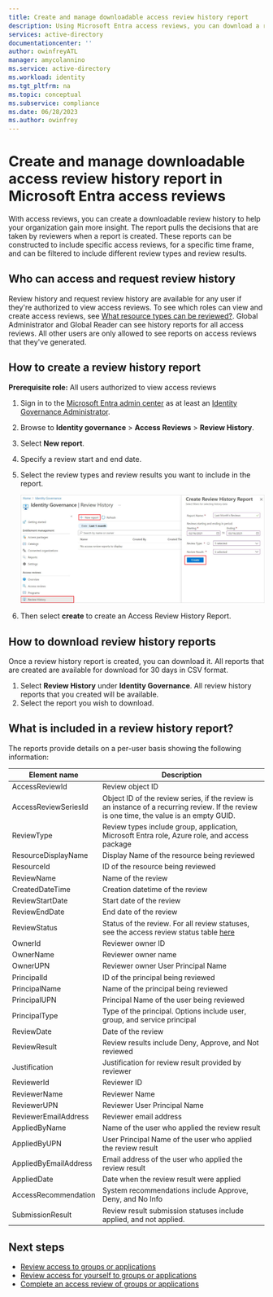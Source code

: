 ```yaml
---
title: Create and manage downloadable access review history report
description: Using Microsoft Entra access reviews, you can download a review history for access reviews in your organization.
services: active-directory
documentationcenter: ''
author: owinfreyATL
manager: amycolannino
ms.service: active-directory
ms.workload: identity
ms.tgt_pltfrm: na
ms.topic: conceptual
ms.subservice: compliance
ms.date: 06/28/2023
ms.author: owinfrey
---
```


# Create and manage downloadable access review history report in Microsoft Entra access reviews

With access reviews, you can create a downloadable review history to help your organization gain more insight. The report pulls the decisions that are taken by reviewers when a report is created. These reports can be constructed to include specific access reviews, for a specific time frame, and can be filtered to include different review types and review results.
 
## Who can access and request review history

Review history and request review history are available for any user if they're authorized to view access reviews. To see which roles can view and create access reviews, see [What resource types can be reviewed?](deploy-access-reviews.md#what-resource-types-can-be-reviewed). Global Administrator and Global Reader  can see history reports for all access reviews. All other users are only allowed to see reports on access reviews that they've generated.

## How to create a review history report

**Prerequisite role:** All users authorized to view access reviews

1. Sign in to the [Microsoft Entra admin center](https://entra.microsoft.com) as at least an [Identity Governance Administrator](~/identity/role-based-access-control/permissions-reference.md#identity-governance-administrator).

1. Browse to **Identity governance** > **Access Reviews** > **Review History**.
 
1. Select **New report**. 

1. Specify a review start and end date.

1. Select the review types and review results you want to include in the report. 

    ![Access Reviews - Access Review History Report - Create](./media/access-reviews-downloadable-review-history/create-review-history.png)

1. Then select **create** to create an Access Review History Report.

## How to download review history reports

Once a review history report is created, you can download it. All reports that are created are available for download for 30 days in CSV format.

1. Select **Review History** under **Identity Governance**. All review history reports that you created will be available. 
1. Select the report you wish to download. 

## What is included in a review history report?

The reports provide details on a per-user basis showing the following information:

| Element name | Description |
| --- | --- |
| AccessReviewId |	Review object ID |
| AccessReviewSeriesId |	Object ID of the review series, if the review is an instance of a recurring review. If the review is one time, the value is an empty GUID. |
| ReviewType | Review types include group, application, Microsoft Entra role, Azure role, and access package|
|ResourceDisplayName | Display Name of the resource being reviewed |
| ResourceId | ID of the resource being reviewed |
| ReviewName |	Name of the review |
| CreatedDateTime |	Creation datetime of the review |
| ReviewStartDate |	Start date of the review
| ReviewEndDate | End date of the review |
| ReviewStatus | Status of the review. For all review statuses, see the access review status table [here](create-access-review.md) |
| OwnerId | Reviewer owner ID |
| OwnerName | Reviewer owner name |
| OwnerUPN | Reviewer owner User Principal Name |
| PrincipalId | ID of the principal being reviewed |
| PrincipalName | Name of the principal being reviewed |
| PrincipalUPN | Principal Name of the user being reviewed |
| PrincipalType | Type of the principal. Options include user, group, and service principal |
| ReviewDate | Date of the review |
| ReviewResult | Review results include Deny, Approve, and Not reviewed |
|Justification | Justification for review result provided by reviewer |
| ReviewerId | Reviewer ID |
| ReviewerName | Reviewer Name |
| ReviewerUPN | Reviewer User Principal Name |
| ReviewerEmailAddress | Reviewer email address |
| AppliedByName | Name of the user who applied the review result |
| AppliedByUPN | User Principal Name of the user who applied the review result|
| AppliedByEmailAddress | Email address of the user who applied the review result |
| AppliedDate | Date when the review result were applied |
| AccessRecommendation | System recommendations include Approve, Deny, and No Info |
|SubmissionResult | Review result submission statuses include applied, and not applied. |

## Next steps
- [Review access to groups or applications](perform-access-review.md)
- [Review access for yourself to groups or applications](review-your-access.md)
- [Complete an access review of groups or applications](complete-access-review.md)
